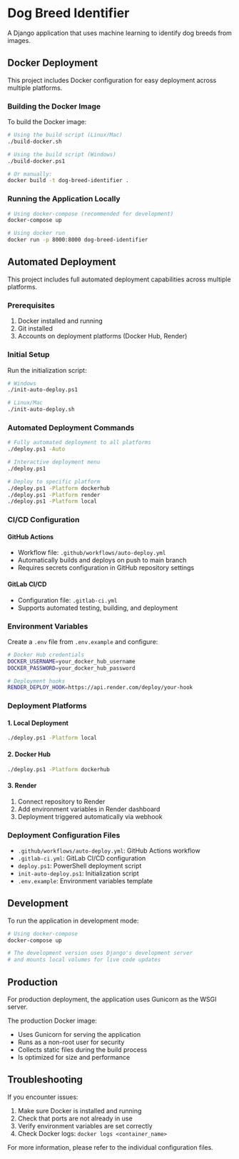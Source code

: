 # Dog Breed Identifier

A Django application that uses machine learning to identify dog breeds from images.

## Docker Deployment

This project includes Docker configuration for easy deployment across multiple platforms.

### Building the Docker Image

To build the Docker image:

```bash
# Using the build script (Linux/Mac)
./build-docker.sh

# Using the build script (Windows)
./build-docker.ps1

# Or manually:
docker build -t dog-breed-identifier .
```

### Running the Application Locally

```bash
# Using docker-compose (recommended for development)
docker-compose up

# Using docker run
docker run -p 8000:8000 dog-breed-identifier
```

## Automated Deployment

This project includes full automated deployment capabilities across multiple platforms.

### Prerequisites

1. Docker installed and running
2. Git installed
3. Accounts on deployment platforms (Docker Hub, Render)

### Initial Setup

Run the initialization script:

```bash
# Windows
./init-auto-deploy.ps1

# Linux/Mac
./init-auto-deploy.sh
```

### Automated Deployment Commands

```bash
# Fully automated deployment to all platforms
./deploy.ps1 -Auto

# Interactive deployment menu
./deploy.ps1

# Deploy to specific platform
./deploy.ps1 -Platform dockerhub
./deploy.ps1 -Platform render
./deploy.ps1 -Platform local
```

### CI/CD Configuration

#### GitHub Actions
- Workflow file: `.github/workflows/auto-deploy.yml`
- Automatically builds and deploys on push to main branch
- Requires secrets configuration in GitHub repository settings

#### GitLab CI/CD
- Configuration file: `.gitlab-ci.yml`
- Supports automated testing, building, and deployment

### Environment Variables

Create a `.env` file from `.env.example` and configure:

```bash
# Docker Hub credentials
DOCKER_USERNAME=your_docker_hub_username
DOCKER_PASSWORD=your_docker_hub_password

# Deployment hooks
RENDER_DEPLOY_HOOK=https://api.render.com/deploy/your-hook
```

### Deployment Platforms

#### 1. Local Deployment
```bash
./deploy.ps1 -Platform local
```

#### 2. Docker Hub
```bash
./deploy.ps1 -Platform dockerhub
```

#### 3. Render
1. Connect repository to Render
2. Add environment variables in Render dashboard
3. Deployment triggered automatically via webhook

### Deployment Configuration Files

- `.github/workflows/auto-deploy.yml`: GitHub Actions workflow
- `.gitlab-ci.yml`: GitLab CI/CD configuration
- `deploy.ps1`: PowerShell deployment script
- `init-auto-deploy.ps1`: Initialization script
- `.env.example`: Environment variables template

## Development

To run the application in development mode:

```bash
# Using docker-compose
docker-compose up

# The development version uses Django's development server
# and mounts local volumes for live code updates
```

## Production

For production deployment, the application uses Gunicorn as the WSGI server.

The production Docker image:
- Uses Gunicorn for serving the application
- Runs as a non-root user for security
- Collects static files during the build process
- Is optimized for size and performance

## Troubleshooting

If you encounter issues:

1. Make sure Docker is installed and running
2. Check that ports are not already in use
3. Verify environment variables are set correctly
4. Check Docker logs: `docker logs <container_name>`

For more information, please refer to the individual configuration files.